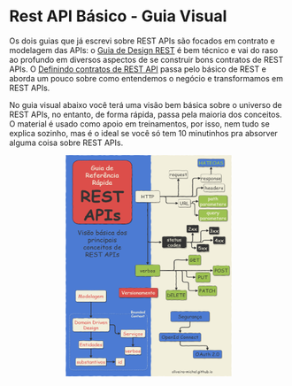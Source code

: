 [//]: # (data-criacao:2020-02-10)
[//]: # (resumo:Guia Visual com visão geral dos conceitos de REST APIs.)
[//]: # (hashtags:rest)
[//]: # (#imagem:00-capa.png)
# Rest API Básico - Guia Visual

Os dois guias que já escrevi sobre REST APIs são focados em contrato e modelagem das APIs: o [Guia de Design REST](https://cleitonferreira.github.io/artigos/2019/07/11/guia-de-design-rest.htm) é bem técnico e vai do raso ao profundo em diversos aspectos de se construir bons contratos de REST APIs. O [Definindo contratos de REST API](https://cleitonferreira.github.io/artigos/2020/01/28/definindo-contratos-de-rest-apis.htm) passa pelo básico de REST e aborda um pouco sobre como entendemos o negócio e transformamos em REST APIs.

No guia visual abaixo você terá uma visão bem básica sobre o universo de REST APIs, no entanto, de forma rápida, passa pela maioria dos conceitos. O material é usado como apoio em treinamentos, por isso, nem tudo se explica sozinho, mas é o ideal se você só tem 10 minutinhos pra absorver alguma coisa sobre REST APIs.

<center>
<a href="https://github.com/cleitonferreira/blog/raw/main/guia-visual/GuiaRapidoRestAPI.pdf"><img src="https://github.com/cleitonferreira/blog/raw/main/guia-visual/00-capa.png" width="300" height="400" /></a>
</center>
